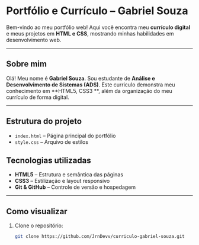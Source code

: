 # Portfólio e Currículo – Gabriel Souza

Bem-vindo ao meu portfólio web! Aqui você encontra meu **currículo digital** e meus projetos em **HTML e CSS**, mostrando minhas habilidades em desenvolvimento web.

---

## Sobre mim
Olá! Meu nome é **Gabriel Souza**. Sou estudante de **Análise e Desenvolvimento de Sistemas (ADS)**. Este curriculo
demonstra meu conhecimento em **HTML5, CSS3 **, além da organização do meu currículo de forma digital.

---

## Estrutura do projeto
- `index.html` – Página principal do portfólio  
- `style.css` – Arquivo de estilos  

## Tecnologias utilizadas
- **HTML5** – Estrutura e semântica das páginas  
- **CSS3** – Estilização e layout responsivo  
- **Git & GitHub** – Controle de versão e hospedagem  

---

## Como visualizar
1. Clone o repositório:
   ```bash
   git clone https://github.com/JrnDevv/curriculo-gabriel-souza.git

